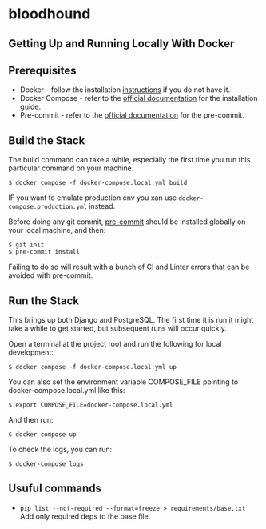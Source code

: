 # bloodhound

## Getting Up and Running Locally With Docker

## Prerequisites

 - Docker - follow the installation [instructions](https://docs.docker.com/get-started/get-docker/#supported-platforms)  if you do not have it. 
 - Docker Compose - refer to the [official documentation](https://docs.docker.com/compose/install/) for the installation guide.
 - Pre-commit - refer to the [official documentation](https://pre-commit.com/#install) for the pre-commit.

## Build the Stack
The build command can take a while, especially the first time you run this particular command on your machine.

```
$ docker compose -f docker-compose.local.yml build
```

IF you want to emulate production env you xan use `docker-compose.production.yml` instead.

Before doing any git commit, [pre-commit](https://pre-commit.com/#install) should be installed globally on your local machine, and then:

```
$ git init
$ pre-commit install
```

Failing to do so will result with a bunch of CI and Linter errors that can be avoided with pre-commit.
## Run the Stack

This brings up both Django and PostgreSQL. The first time it is run it might take a while to get started, but subsequent runs will occur quickly.

Open a terminal at the project root and run the following for local development:

```
$ docker compose -f docker-compose.local.yml up
```

You can also set the environment variable COMPOSE_FILE pointing to docker-compose.local.yml like this:

```
$ export COMPOSE_FILE=docker-compose.local.yml
```

And then run:

```
$ docker compose up
```

To check the logs, you can run:

```
$ docker-compose logs
```

## Usuful commands

 - `pip list --not-required --format=freeze > requirements/base.txt` Add only required deps to the base file.
